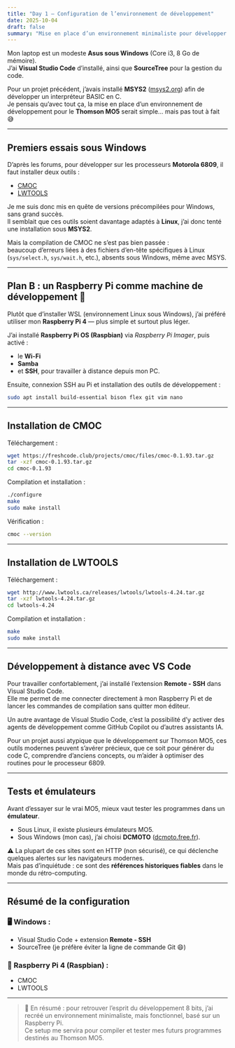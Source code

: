 ```yaml
---
title: "Day 1 – Configuration de l’environnement de développement"
date: 2025-10-04
draft: false
summary: "Mise en place d’un environnement minimaliste pour développer sur Thomson MO5, en combinant Raspberry Pi, outils du 6809 (CMOC, LWTOOLS) et un soupçon de modernité avec Visual Studio Code."
---
```


Mon laptop est un modeste **Asus sous Windows** (Core i3, 8 Go de mémoire).  
J’ai **Visual Studio Code** d’installé, ainsi que **SourceTree** pour la gestion du code.  

Pour un projet précédent, j’avais installé **MSYS2** ([msys2.org](https://www.msys2.org/)) afin de développer un interpréteur BASIC en C.  
Je pensais qu’avec tout ça, la mise en place d’un environnement de développement pour le **Thomson MO5** serait simple… mais pas tout à fait 😅

---

## Premiers essais sous Windows

D’après les forums, pour développer sur les processeurs **Motorola 6809**, il faut installer deux outils :
- [CMOC](http://gvlsywt.cluster051.hosting.ovh.net/dev/cmoc.html)
- [LWTOOLS](http://www.lwtools.ca/)

Je me suis donc mis en quête de versions précompilées pour Windows, sans grand succès.  
Il semblait que ces outils soient davantage adaptés à **Linux**, j’ai donc tenté une installation sous **MSYS2**.

Mais la compilation de CMOC ne s’est pas bien passée :  
beaucoup d’erreurs liées à des fichiers d’en-tête spécifiques à Linux (`sys/select.h`, `sys/wait.h`, etc.), absents sous Windows, même avec MSYS.

---

## Plan B : un Raspberry Pi comme machine de développement 🧠

Plutôt que d’installer WSL (environnement Linux sous Windows), j’ai préféré utiliser mon **Raspberry Pi 4** — plus simple et surtout plus léger.

J’ai installé **Raspberry Pi OS (Raspbian)** via *Raspberry Pi Imager*, puis activé :
- le **Wi-Fi**
- **Samba**
- et **SSH**, pour travailler à distance depuis mon PC.

Ensuite, connexion SSH au Pi et installation des outils de développement :

```bash
sudo apt install build-essential bison flex git vim nano
```

---

## Installation de CMOC

Téléchargement :

```bash
wget https://freshcode.club/projects/cmoc/files/cmoc-0.1.93.tar.gz
tar -xzf cmoc-0.1.93.tar.gz
cd cmoc-0.1.93
```

Compilation et installation :

```bash
./configure
make
sudo make install
```

Vérification :

```bash
cmoc --version
```

---

## Installation de LWTOOLS

Téléchargement :

```bash
wget http://www.lwtools.ca/releases/lwtools/lwtools-4.24.tar.gz
tar -xzf lwtools-4.24.tar.gz
cd lwtools-4.24
```

Compilation et installation :

```bash
make
sudo make install
```

---

## Développement à distance avec VS Code

Pour travailler confortablement, j’ai installé l’extension **Remote - SSH** dans Visual Studio Code.  
Elle me permet de me connecter directement à mon Raspberry Pi et de lancer les commandes de compilation sans quitter mon éditeur.

Un autre avantage de Visual Studio Code, c’est la possibilité d’y activer des agents de développement comme GitHub Copilot ou d’autres assistants IA.

Pour un projet aussi atypique que le développement sur Thomson MO5, ces outils modernes peuvent s’avérer précieux, que ce soit pour générer du code C, comprendre d’anciens concepts, ou m’aider à optimiser des routines pour le processeur 6809.

---

## Tests et émulateurs

Avant d’essayer sur le vrai MO5, mieux vaut tester les programmes dans un **émulateur**.

- Sous Linux, il existe plusieurs émulateurs MO5.  
- Sous Windows (mon cas), j’ai choisi **DCMOTO** ([dcmoto.free.fr](http://dcmoto.free.fr/emulateur/index.html)).

⚠️ La plupart de ces sites sont en HTTP (non sécurisé), ce qui déclenche quelques alertes sur les navigateurs modernes.  
Mais pas d’inquiétude : ce sont des **références historiques fiables** dans le monde du rétro-computing.

---

## Résumé de la configuration

### 🖥️ Windows :
- Visual Studio Code + extension **Remote - SSH**
- SourceTree (je préfère éviter la ligne de commande Git 😄)

### 🍓 Raspberry Pi 4 (Raspbian) :
- CMOC  
- LWTOOLS  

---

> 💬 En résumé : pour retrouver l’esprit du développement 8 bits, j’ai recréé un environnement minimaliste, mais fonctionnel, basé sur un Raspberry Pi.  
> Ce setup me servira pour compiler et tester mes futurs programmes destinés au Thomson MO5.
